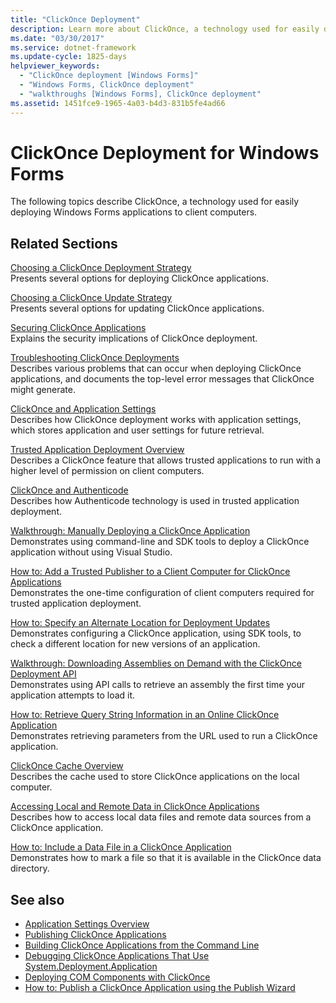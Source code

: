 ```yaml
---
title: "ClickOnce Deployment"
description: Learn more about ClickOnce, a technology used for easily deploying Windows Forms applications to client computers.
ms.date: "03/30/2017"
ms.service: dotnet-framework
ms.update-cycle: 1825-days
helpviewer_keywords:
  - "ClickOnce deployment [Windows Forms]"
  - "Windows Forms, ClickOnce deployment"
  - "walkthroughs [Windows Forms], ClickOnce deployment"
ms.assetid: 1451fce9-1965-4a03-b4d3-831b5fe4ad66
---
```

# ClickOnce Deployment for Windows Forms

The following topics describe ClickOnce, a technology used for easily deploying Windows Forms applications to client computers.

## Related Sections

[Choosing a ClickOnce Deployment Strategy](/visualstudio/deployment/choosing-a-clickonce-deployment-strategy)\
Presents several options for deploying ClickOnce applications.

[Choosing a ClickOnce Update Strategy](/visualstudio/deployment/choosing-a-clickonce-update-strategy)\
Presents several options for updating ClickOnce applications.

[Securing ClickOnce Applications](/visualstudio/deployment/securing-clickonce-applications)\
Explains the security implications of ClickOnce deployment.

[Troubleshooting ClickOnce Deployments](/visualstudio/deployment/troubleshooting-clickonce-deployments)\
Describes various problems that can occur when deploying ClickOnce applications, and documents the top-level error messages that ClickOnce might generate.

[ClickOnce and Application Settings](/visualstudio/deployment/clickonce-and-application-settings)\
Describes how ClickOnce deployment works with application settings, which stores application and user settings for future retrieval.

[Trusted Application Deployment Overview](/visualstudio/deployment/trusted-application-deployment-overview)\
Describes a ClickOnce feature that allows trusted applications to run with a higher level of permission on client computers.

[ClickOnce and Authenticode](/visualstudio/deployment/clickonce-and-authenticode)\
Describes how Authenticode technology is used in trusted application deployment.

[Walkthrough: Manually Deploying a ClickOnce Application](/visualstudio/deployment/walkthrough-manually-deploying-a-clickonce-application)\
Demonstrates using command-line and SDK tools to deploy a ClickOnce application without using Visual Studio.

[How to: Add a Trusted Publisher to a Client Computer for ClickOnce Applications](/visualstudio/deployment/how-to-add-a-trusted-publisher-to-a-client-computer-for-clickonce-applications)\
Demonstrates the one-time configuration of client computers required for trusted application deployment.

[How to: Specify an Alternate Location for Deployment Updates](/visualstudio/deployment/how-to-specify-an-alternate-location-for-deployment-updates)\
Demonstrates configuring a ClickOnce application, using SDK tools, to check a different location for new versions of an application.

[Walkthrough: Downloading Assemblies on Demand with the ClickOnce Deployment API](/visualstudio/deployment/walkthrough-downloading-assemblies-on-demand-with-the-clickonce-deployment-api)\
Demonstrates using API calls to retrieve an assembly the first time your application attempts to load it.

[How to: Retrieve Query String Information in an Online ClickOnce Application](/visualstudio/deployment/how-to-retrieve-query-string-information-in-an-online-clickonce-application)\
Demonstrates retrieving parameters from the URL used to run a ClickOnce application.

[ClickOnce Cache Overview](/visualstudio/deployment/clickonce-cache-overview)\
Describes the cache used to store ClickOnce applications on the local computer.

[Accessing Local and Remote Data in ClickOnce Applications](/visualstudio/deployment/accessing-local-and-remote-data-in-clickonce-applications)\
Describes how to access local data files and remote data sources from a ClickOnce application.

[How to: Include a Data File in a ClickOnce Application](/visualstudio/deployment/how-to-include-a-data-file-in-a-clickonce-application)\
Demonstrates how to mark a file so that it is available in the ClickOnce data directory.

## See also

- [Application Settings Overview](./advanced/application-settings-overview.md)
- [Publishing ClickOnce Applications](/visualstudio/deployment/publishing-clickonce-applications)
- [Building ClickOnce Applications from the Command Line](/visualstudio/deployment/building-clickonce-applications-from-the-command-line)
- [Debugging ClickOnce Applications That Use System.Deployment.Application](/visualstudio/deployment/debugging-clickonce-applications-that-use-system-deployment-application)
- [Deploying COM Components with ClickOnce](/visualstudio/deployment/deploying-com-components-with-clickonce)
- [How to: Publish a ClickOnce Application using the Publish Wizard](/visualstudio/deployment/how-to-publish-a-clickonce-application-using-the-publish-wizard)
